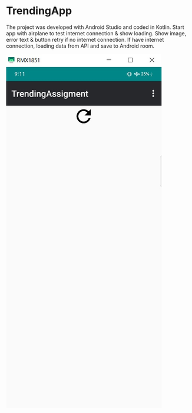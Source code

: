 # TrendingApp
The project was developed with Android Studio and coded in Kotlin. Start app with airplane to test internet connection &amp; show loading. Show image, error text &amp; button retry if no internet connection. If have internet connection, loading data from API and save to Android room.

![alt text](https://github.com/NERO1412/TrendingApp/blob/master/_Screenshot/1_first_start.jpg?raw=true)
